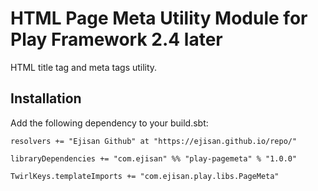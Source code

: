 # HTML Page Meta Utility Module for Play Framework 2.4 later


HTML title tag and meta tags utility.

## Installation
Add the following dependency to your build.sbt:

	resolvers += "Ejisan Github" at "https://ejisan.github.io/repo/"
	
	libraryDependencies += "com.ejisan" %% "play-pagemeta" % "1.0.0"

	TwirlKeys.templateImports += "com.ejisan.play.libs.PageMeta"
